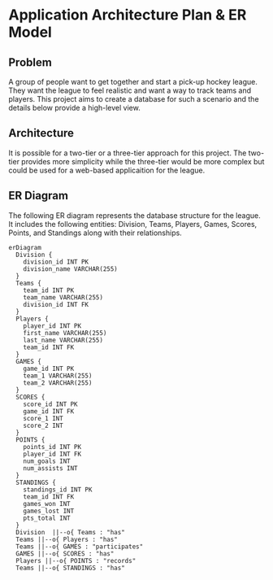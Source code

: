 
# Application Architecture Plan & ER Model
## Problem 
A group of people want to get together and start a pick-up hockey league. They want the league to feel realistic and want a way to track teams and players. This project aims to create a database for such a scenario and the details below provide a high-level view. 

## Architecture 
It is possible for a two-tier or a three-tier approach for this project. The two-tier provides more simplicity while the three-tier would be more complex but could be used for a web-based applicaition for the league. 

## ER Diagram

The following ER diagram represents the database structure for the league. It includes the following entities: Division, Teams, Players, Games, Scores, Points, and Standings along with their relationships. 

```mermaid
erDiagram
  Division {
    division_id INT PK
    division_name VARCHAR(255)
  }
  Teams {
    team_id INT PK
    team_name VARCHAR(255)
    division_id INT FK
  }
  Players {
    player_id INT PK
    first_name VARCHAR(255)
    last_name VARCHAR(255)
    team_id INT FK
  }
  GAMES {
    game_id INT PK
    team_1 VARCHAR(255)
    team_2 VARCHAR(255)
  }
  SCORES {
    score_id INT PK
    game_id INT FK
    score_1 INT
    score_2 INT
  }
  POINTS {
    points_id INT PK
    player_id INT FK
    num_goals INT 
    num_assists INT
  }
  STANDINGS {
    standings_id INT PK
    team_id INT FK
    games_won INT 
    games_lost INT
    pts_total INT 
  }
  Division  ||--o{ Teams : "has"
  Teams ||--o{ Players : "has"
  Teams ||--o{ GAMES : "participates"
  GAMES ||--o{ SCORES : "has"
  Players ||--o{ POINTS : "records"
  Teams ||--o{ STANDINGS : "has"


```
